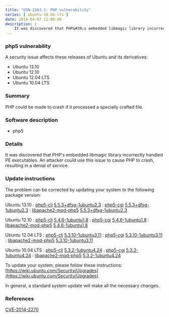 ```yaml
---
title: "USN-2163-1: PHP vulnerability"
series: [ ubuntu-10.04-lts ]
date: 2014-04-07 12:00:00
description: |
    It was discovered that PHP&#39;s embedded libmagic library incorrectly handled PE executables. An attacker could use this issue to cause PHP to crash, resulting in a denial of service. 
--- 
```

 
### php5 vulnerability

A security issue affects these releases of Ubuntu and its derivatives:

* Ubuntu 13.10
* Ubuntu 12.10
* Ubuntu 12.04 LTS
* Ubuntu 10.04 LTS

### Summary

PHP could be made to crash if it processed a specially crafted file. 

### Software description

* php5 

### Details

It was discovered that PHP&#39;s embedded libmagic library incorrectly handled PE executables. An attacker could use this issue to cause PHP to crash, resulting in a denial of service. 

### Update instructions

The problem can be corrected by updating your system to the following package version:

Ubuntu 13.10
 : [php5-cli](https://launchpad.net/ubuntu/+source/php5) <span> [5.5.3+dfsg-1ubuntu2.3](https://launchpad.net/ubuntu/+source/php5/5.5.3+dfsg-1ubuntu2.3) </span> 
 : [php5-cgi](https://launchpad.net/ubuntu/+source/php5) <span> [5.5.3+dfsg-1ubuntu2.3](https://launchpad.net/ubuntu/+source/php5/5.5.3+dfsg-1ubuntu2.3) </span> 
 : [libapache2-mod-php5](https://launchpad.net/ubuntu/+source/php5) <span> [5.5.3+dfsg-1ubuntu2.3](https://launchpad.net/ubuntu/+source/php5/5.5.3+dfsg-1ubuntu2.3) </span> 

Ubuntu 12.10
 : [php5-cli](https://launchpad.net/ubuntu/+source/php5) <span> [5.4.6-1ubuntu1.8](https://launchpad.net/ubuntu/+source/php5/5.4.6-1ubuntu1.8) </span> 
 : [php5-cgi](https://launchpad.net/ubuntu/+source/php5) <span> [5.4.6-1ubuntu1.8](https://launchpad.net/ubuntu/+source/php5/5.4.6-1ubuntu1.8) </span> 
 : [libapache2-mod-php5](https://launchpad.net/ubuntu/+source/php5) <span> [5.4.6-1ubuntu1.8](https://launchpad.net/ubuntu/+source/php5/5.4.6-1ubuntu1.8) </span> 

Ubuntu 12.04 LTS
 : [php5-cli](https://launchpad.net/ubuntu/+source/php5) <span> [5.3.10-1ubuntu3.11](https://launchpad.net/ubuntu/+source/php5/5.3.10-1ubuntu3.11) </span> 
 : [php5-cgi](https://launchpad.net/ubuntu/+source/php5) <span> [5.3.10-1ubuntu3.11](https://launchpad.net/ubuntu/+source/php5/5.3.10-1ubuntu3.11) </span> 
 : [libapache2-mod-php5](https://launchpad.net/ubuntu/+source/php5) <span> [5.3.10-1ubuntu3.11](https://launchpad.net/ubuntu/+source/php5/5.3.10-1ubuntu3.11) </span> 

Ubuntu 10.04 LTS
 : [php5-cli](https://launchpad.net/ubuntu/+source/php5) <span> [5.3.2-1ubuntu4.24](https://launchpad.net/ubuntu/+source/php5/5.3.2-1ubuntu4.24) </span> 
 : [php5-cgi](https://launchpad.net/ubuntu/+source/php5) <span> [5.3.2-1ubuntu4.24](https://launchpad.net/ubuntu/+source/php5/5.3.2-1ubuntu4.24) </span> 
 : [libapache2-mod-php5](https://launchpad.net/ubuntu/+source/php5) <span> [5.3.2-1ubuntu4.24](https://launchpad.net/ubuntu/+source/php5/5.3.2-1ubuntu4.24) </span> 

To update your system, please follow these instructions: [https://wiki.ubuntu.com/Security/Upgrades](https://wiki.ubuntu.com/Security/Upgrades).

In general, a standard system update will make all the necessary changes. 

### References

 [CVE-2014-2270](http://people.ubuntu.com/~ubuntu-security/cve/CVE-2014-2270)
 
